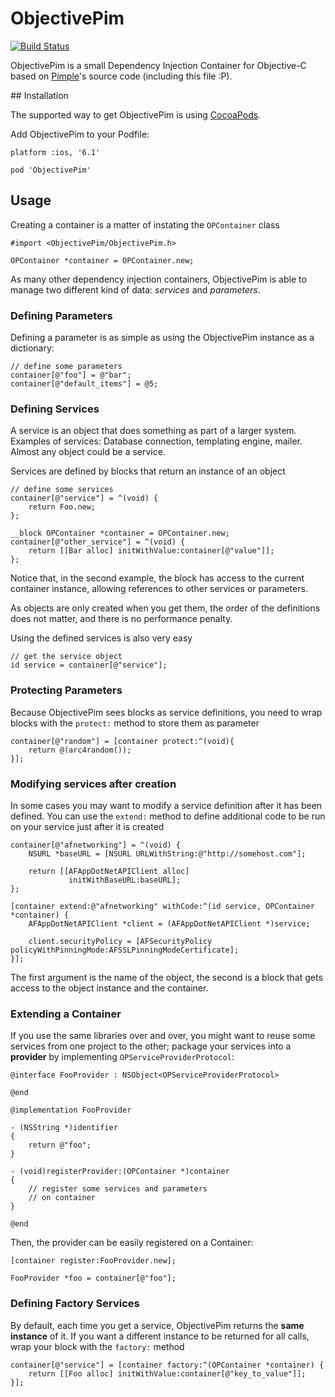 # ObjectivePim

[![Build Status](https://travis-ci.org/vbergae/ObjectivePim.svg?branch=master)](https://travis-ci.org/vbergae/ObjectivePim)

ObjectivePim is a small Dependency Injection Container for Objective-C based on [Pimple](https://github.com/fabpot/Pimple)'s source code (including this file :P).

## Installation


The supported way to get ObjectivePim is using [CocoaPods](http://cocoapods.org/).

Add ObjectivePim to your Podfile:


	platform :ios, '6.1'

	pod 'ObjectivePim'

## Usage


Creating a container is a matter of instating the ``OPContainer`` class

    #import <ObjectivePim/ObjectivePim.h>

    OPContainer *container = OPContainer.new;


As many other dependency injection containers, ObjectivePim is able to manage two
different kind of data: *services* and *parameters*.

### Defining Parameters

Defining a parameter is as simple as using the ObjectivePim instance as a dictionary:

    // define some parameters
    container[@"foo"] = @"bar";
    container[@"default_items"] = @5;

### Defining Services

A service is an object that does something as part of a larger system.
Examples of services: Database connection, templating engine, mailer. Almost
any object could be a service.

Services are defined by blocks that return an instance of an object

    // define some services
	container[@"service"] = ^(void) {
        return Foo.new;
    };
    
    __block OPContainer *container = OPContainer.new;
    container[@"other_service"] = ^(void) {
    	return [[Bar alloc] initWithValue:container[@"value"]];
    };

Notice that, in the second example, the block has access to the current container instance, 
allowing references to other services or parameters.

As objects are only created when you get them, the order of the definitions
does not matter, and there is no performance penalty.

Using the defined services is also very easy

    // get the service object
    id service = container[@"service"];

### Protecting Parameters

Because ObjectivePim sees blocks as service definitions, you need to
wrap blocks with the ``protect:`` method to store them as
parameter

	container[@"random"] = [container protect:^(void){
        return @(arc4random());
    }];

### Modifying services after creation

In some cases you may want to modify a service definition after it has been
defined. You can use the ``extend:`` method to define additional code to
be run on your service just after it is created

	container[@"afnetworking"] = ^(void) {
		NSURL *baseURL = [NSURL URLWithString:@"http://somehost.com"];
			
		return [[AFAppDotNetAPIClient alloc] 
		         initWithBaseURL:baseURL];
	};
	
	[container extend:@"afnetworking" withCode:^(id service, OPContainer *container) {
		AFAppDotNetAPIClient *client = (AFAppDotNetAPIClient *)service;
		
		client.securityPolicy = [AFSecurityPolicy policyWithPinningMode:AFSSLPinningModeCertificate];
	}];

The first argument is the name of the object, the second is a block that
gets access to the object instance and the container.

### Extending a Container

If you use the same libraries over and over, you might want to reuse some
services from one project to the other; package your services into a
**provider** by implementing ``OPServiceProviderProtocol``:

	@interface FooProvider : NSObject<OPServiceProviderProtocol>

	@end 
	
	@implementation FooProvider
	
    - (NSString *)identifier
    {
        return @"foo";
    }

	- (void)registerProvider:(OPContainer *)container
	{
		// register some services and parameters
        // on container
	}
	
	@end

Then, the provider can be easily registered on a Container:

    [container register:FooProvider.new];
    
    FooProvider *foo = container[@"foo"];

### Defining Factory Services

By default, each time you get a service, ObjectivePim returns the **same instance**
of it. If you want a different instance to be returned for all calls, wrap your
block with the ``factory:`` method

    container[@"service"] = [container factory:^(OPContainer *container) {
        return [[Foo alloc] initWithValue:container[@"key_to_value"]];
    }];


